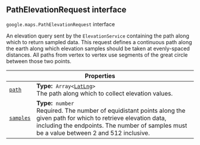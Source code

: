 
<h2 id="PathElevationRequest">PathElevationRequest interface</h2>
<p>
<code><span itemprop="path">google.maps</span>.<span itemprop="name">PathElevationRequest</span></code>
interface
</p>
<p>An elevation query sent by the <code>ElevationService</code> containing the path along which to return sampled data. This request defines a continuous path along the earth along which elevation samples should be taken at evenly-spaced distances. All paths from vertex to vertex use segments of the great circle between those two points.</p>
<div class="devsite-table-wrapper"><table class="properties responsive" summary="interface PathElevationRequest - Properties">
<thead>
<tr><th colspan="2">Properties</th>
</tr></thead>
<tbody>
<tr id="PathElevationRequest.path">
<td itemprop="property"><code><a class="secret-link" href="#PathElevationRequest.path"><span>path</span></a></code></td>
<td><div><strong>Type:</strong>&nbsp; <code>Array&lt;<a href="LatLng.md">LatLng</a>&gt;</code></div>
<div class="desc">The path along which to collect elevation values.</div></td>
</tr>
<tr id="PathElevationRequest.samples">
<td itemprop="property"><code><a class="secret-link" href="#PathElevationRequest.samples"><span>samples</span></a></code></td>
<td><div><strong>Type:</strong>&nbsp; <code>number</code></div>
<div class="desc">Required. The number of equidistant points along the given path for which to retrieve elevation data, including the endpoints. The number of samples must be a value between 2 and 512 inclusive.</div></td>
</tr>
</tbody>
</table></div>
<script src="replace_links.js"></script>
